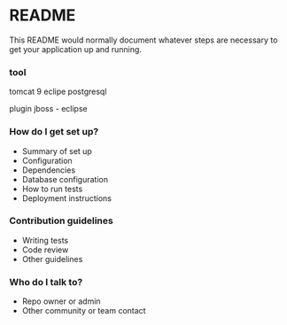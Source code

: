 # README #

This README would normally document whatever steps are necessary to get your application up and running.

### tool ###

tomcat 9
eclipe
postgresql

plugin jboss - eclipse

### How do I get set up? ###

* Summary of set up
* Configuration
* Dependencies
* Database configuration
* How to run tests
* Deployment instructions

### Contribution guidelines ###

* Writing tests
* Code review
* Other guidelines

### Who do I talk to? ###

* Repo owner or admin
* Other community or team contact